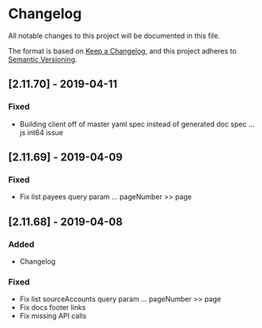 # Changelog
All notable changes to this project will be documented in this file.

The format is based on [Keep a Changelog](https://keepachangelog.com/en/1.0.0/),
and this project adheres to [Semantic Versioning](https://semver.org/spec/v2.0.0.html).

## [2.11.70] - 2019-04-11

### Fixed
- Building client off of master yaml spec instead of generated doc spec ... js int64 issue

## [2.11.69] - 2019-04-09

### Fixed
- Fix list payees query param ... pageNumber >> page

## [2.11.68] - 2019-04-08
### Added
- Changelog
  
### Fixed
- Fix list sourceAccounts query param ... pageNumber >> page
- Fix docs footer links
- Fix missing API calls
